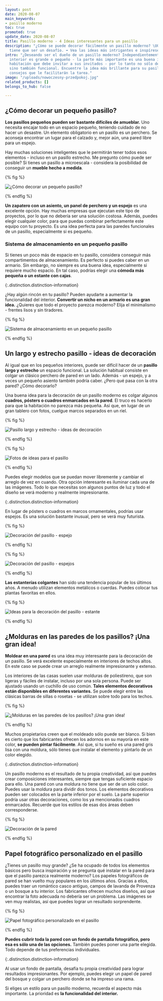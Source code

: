 ```yaml
---
layout: post
date: 2020-08-07
main_keywords:
- pasillo moderno
toc: true
promoted: true
update_date: 2020-08-07
title: Pasillo moderno - 4 Ideas interesantes para un pasillo
description: "¿Cómo se puede decorar fácilmente un pasillo moderno? \U0001F3E0 No
  tiene que ser un desafío. ➡️ Vea las ideas más intrigantes e inspírese."
intro: "¿Deseando ser el dueño de un pasillo moderno? Independientemente de si su
  interior es grande o pequeño - la parte más importante es una buena idea. Es una
  habitación que debe invitar a sus invitados - por lo tanto no sólo debe ser estética
  sino también funcional. Encuentre la idea más brillante para su pasillo - use algunos
  consejos que le facilitarán la tarea."
image: "/uploads/nowoczesny-przedpokoj.jpg"
related_products: []
belongs_to_hub: false

---
```

## ¿Cómo decorar un pequeño pasillo?

**Los pasillos pequeños pueden ser bastante difíciles de amueblar.** Uno necesita encajar todo en un espacio pequeño, teniendo cuidado de no hacer un desastre. Un elemento obligatorio en un pasillo es un perchero. Se aconseja encontrar un lugar para el calzado y, mejor aún, una pared libre para un espejo.

Hay muchas soluciones inteligentes que le permitirán tener todos esos elementos - incluso en un pasillo estrecho. Me pregunto cómo puede ser posible? Si tienes un pasillo a microescala - considera la posibilidad de conseguir un **mueble hecho a medida**.

{% fig %}

![¿Cómo decorar un pequeño pasillo?](/uploads/nowoczesny-przedpokoj.jpg "¿Cómo decorar un pequeño pasillo?")

{% endfig %}

**Un zapatero con un asiento, un panel de perchero y un espejo** es una excelente opción. Hay muchas empresas que ejecutan este tipo de proyectos, por lo que no debería ser una solución costosa. Además, puedes elegir cualquier color, para que puedas combinar perfectamente este equipo con tu proyecto. Es una idea perfecta para las paredes funcionales de un pasillo, especialmente si es pequeño.

### Sistema de almacenamiento en un pequeño pasillo

Si tienes un poco más de espacio en tu pasillo, considera conseguir más compartimentos de almacenamiento. Es perfecto si puedes caber en un armario. Sin embargo, no siempre es una buena idea, especialmente si requiere mucho espacio. En tal caso, podrías elegir una **cómoda más pequeña o un estante con cajas**.

{:.distinction.distinction-information}

¿Hay algún rincón en tu pasillo? Pueden ayudarte a aumentar la funcionalidad del interior. **Convertir un nicho en un armario es una gran idea.** ¿Quieres que todo el proyecto parezca moderno? Elija el minimalismo - frentes lisos y sin tiradores.

{% fig %}

![Sistema de almacenamiento en un pequeño pasillo](/uploads/nowoczesny-przedpokoj.jpg "Sistema de almacenamiento en un pequeño pasillo")

{% endfig %}

## Un largo y estrecho pasillo - ideas de decoración

Al igual que en los pequeños interiores, puede ser difícil hacer de un **pasillo largo y estrecho** un espacio funcional. La solución habitual consiste en colgar un clásico perchero de pared en un lado. Además - un espejo, y a veces un pequeño asiento también podría caber. ¿Pero qué pasa con la otra pared? ¿Cómo decorarlo?

Una buena idea para la decoración de un pasillo moderno es colgar algunos **cuadros, pósters o cuadros enmarcados en la pared**. El truco es hacerlo para que la habitación no parezca más pequeña. Así que, en lugar de un gran tablero con fotos, cuelgue marcos separados en un riel.

{% fig %}

![Pasillo largo y estrecho - ideas de decoración](/uploads/nowoczesny-przedpokoj.jpg "Pasillo largo y estrecho - ideas de decoración")

{% endfig %}

{% fig %}

![Fotos de ideas para el pasillo](/uploads/nowoczesny-przedpokoj.jpg "Fotos de ideas para el pasillo")

{% endfig %}

Puedes elegir modelos que se puedan mover libremente y cambiar el arreglo de vez en cuando. Otra opción interesante es iluminar cada una de las imágenes. Todo lo que necesitas son algunos puntos de luz y todo el diseño se verá moderno y realmente impresionante.

{:.distinction.distinction-information}

En lugar de pósters o cuadros en marcos ornamentales, podrías usar espejos. Es una solución bastante inusual, pero se verá muy futurista.

{% fig %}

![Decoración del pasillo - espejo](/uploads/nowoczesny-przedpokoj.jpg "Decoración del pasillo - espejo")

{% endfig %}

{% fig %}

![Decoración del pasillo - espejos](/uploads/nowoczesny-przedpokoj.jpg "Decoración del pasillo - espejos")

{% endfig %}

**Las estanterías colgantes** han sido una tendencia popular de los últimos años. A menudo utilizan elementos metálicos o cuerdas. Puedes colocar tus plantas favoritas en ellos.

{% fig %}

![Ideas para la decoración del pasillo - estante](/uploads/nowoczesny-przedpokoj.jpg "Ideas para la decoración del pasillo - estante")

{% endfig %}

## ¿Molduras en las paredes de los pasillos? ¡Una gran idea!

**Moldear en una pared** es una idea muy interesante para la decoración de un pasillo. Se verá excelente especialmente en interiores de techos altos. En este caso se puede crear un arreglo realmente impresionante y extenso.

Los interiores de las casas suelen usar molduras de poliestireno, que son ligeras y fáciles de instalar, incluso por una sola persona. Puede ser ajustado usando un cuchillo de uso común. **Tales elementos decorativos están disponibles en diferentes variantes.** Se puede elegir entre las clásicas barras de sillas o rosetas - se utilizan sobre todo para los techos.

{% fig %}

![¿Molduras en las paredes de los pasillos? ¡Una gran idea!](/uploads/nowoczesny-przedpokoj.jpg "¿Molduras en las paredes de los pasillos? ¡Una gran idea!")

{% endfig %}

Muchos propietarios creen que el moldeado sólo puede ser blanco. Si bien es cierto que los fabricantes ofrecen los adornos en su mayoría en este color, **se pueden pintar fácilmente**. Así que, si tu sueño es una pared gris lisa con una moldura, sólo tienes que instalar el elemento y pintarlo de un color elegido.

{:.distinction.distinction-information}

Un pasillo moderno es el resultado de tu propia creatividad, así que puedes crear composiciones interesantes, siempre que tengas suficiente espacio para ello. Una pared con una moldura no tiene que ser de un solo color. Puedes usar la moldura para dividir dos tonos. Los elementos decorativos pueden ser colocados en la parte inferior por el suelo. La parte superior podría usar otras decoraciones, como los ya mencionados cuadros enmarcados. Recuerde que los estilos de esas dos áreas deben corresponderse.

{% fig %}

![Decoración de la pared](/uploads/nowoczesny-przedpokoj.jpg "Decoración de la pared")

{% endfig %}

## Papel fotográfico personalizado en el pasillo

¿Tienes un pasillo muy grande? ¿Se ha ocupado de todos los elementos básicos pero busca inspiración y se pregunta qué instalar en la pared para que el pasillo parezca realmente moderno? Los papeles fotográficos de pared se han vuelto muy populares en los últimos años. Gracias a ellos, puedes traer un romántico casco antiguo, campos de lavanda de Provenza o un bosque a tu interior. Los fabricantes ofrecen muchos diseños, así que encontrar la foto adecuada no debería ser un problema. Las imágenes se ven muy realistas, así que puedes lograr un resultado sorprendente.

{% fig %}

![Papel fotográfico personalizado en el pasillo](/uploads/nowoczesny-przedpokoj.jpg "Papel fotográfico personalizado en el pasillo")

{% endfig %}

**Puedes cubrir toda la pared con un fondo de pantalla fotográfico, pero esa es sólo una de las opciones.** También puedes poner una parte elegida. Todo depende de tus preferencias individuales.

{:.distinction.distinction-information}

Al usar un fondo de pantalla, desafía tu propia creatividad para lograr resultados impresionantes. Por ejemplo, puedes elegir un papel de pared del bosque y colgar un perchero donde se ha impreso una rama.

Si eliges un estilo para un pasillo moderno, recuerda el aspecto más importante. La prioridad es **la funcionalidad del interior.**